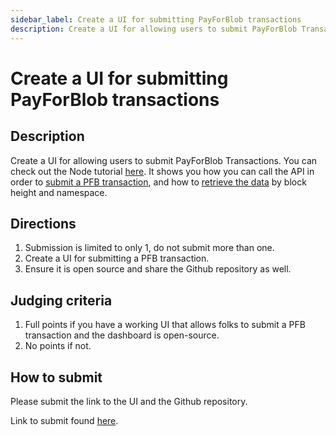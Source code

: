 ```yaml
---
sidebar_label: Create a UI for submitting PayForBlob transactions
description: Create a UI for allowing users to submit PayForBlob Transactions.
---
```


# Create a UI for submitting PayForBlob transactions

## Description

Create a UI for allowing users to submit PayForBlob Transactions.
You can check out the Node tutorial [here](../../developers/node-tutorial).
It shows you how you can call the API in order to
[submit a PFB transaction](../../developers/node-tutorial/#submit-a-pfb-transaction),
and how to
[retrieve the data](../../developers/node-tutorial/#get-namespaced-shares-by-block-height)
by block height and namespace.

## Directions

1. Submission is limited to only 1, do not submit more than one.
2. Create a UI for submitting a PFB transaction.
3. Ensure it is open source and share the Github repository as well.

## Judging criteria

1. Full points if you have a working UI that allows folks to submit a PFB
transaction and the dashboard is open-source.
2. No points if not.

## How to submit

Please submit the link to the UI and the Github repository.

Link to submit found [here](https://celestia.knack.com/theblockspacerace#testnet-portal).
